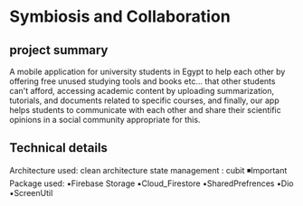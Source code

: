 # **Symbiosis and Collaboration**
## project summary
A mobile application for university students in Egypt to help each other by offering free unused studying tools and books etc... that other students can't afford, accessing academic content by uploading summarization, tutorials, and documents related to specific courses, and finally, our app helps students to communicate with each other and share their scientific opinions in a social community appropriate for this.

## Technical details

Architecture used: clean architecture
state management : cubit
◾Important Package used:
 ▪️Firebase Storage
 ▪️Cloud_Firestore
 ▪️SharedPrefrences
 ▪️Dio
 ▪️ScreenUtil

